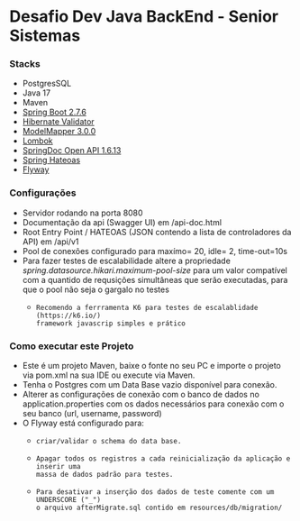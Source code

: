 # Desafio Dev Java BackEnd - Senior Sistemas

### Stacks

* PostgresSQL
* Java 17
* Maven
* [Spring Boot 2.7.6](https://spring.io/projects/spring-boot)
* [Hibernate Validator](https://hibernate.org/validator/)
* [ModelMapper 3.0.0](http://modelmapper.org/)
* [Lombok](https://projectlombok.org/)
* [SpringDoc Open API 1.6.13](https://springdoc.org/)
* [Spring Hateoas](https://spring.io/projects/spring-hateoas)
* [Flyway](https://flywaydb.org/)

### Configurações
* Servidor rodando na porta 8080
* Documentação da api (Swagger UI) em /api-doc.html
* Root Entry Point / HATEOAS (JSON contendo a lista de controladores da API) em /api/v1
* Pool de conexões configurado para maxímo= 20, idle= 2, time-out=10s
* Para fazer testes de escalabilidade altere a propriedade *spring.datasource.hikari.maximum-pool-size*
para um valor compatível com a quantido de requsições simultâneas que serão executadas, para que o pool não seja o gargalo no testes
  *     Recomendo a ferrramenta K6 para testes de escalablidade (https://k6.io/) 
        framework javascrip simples e prático

### Como executar este Projeto

* Este é um projeto Maven, baixe o fonte no seu PC e importe o projeto via pom.xml na sua IDE ou execute via Maven.
* Tenha o Postgres com um Data Base vazio disponível para conexão.
* Alterer as configurações de conexão com o banco de dados no application.properties 
com os dados necessários para conexão com o seu banco (url, username, password)
* O Flyway está configurado para:
  *     criar/validar o schema do data base.
  *     Apagar todos os registros a cada reinicialização da aplicação e inserir uma 
        massa de dados padrão para testes.
  *     Para desativar a inserção dos dados de teste comente com um UNDERSCORE ("_") 
        o arquivo afterMigrate.sql contido em resources/db/migration/   
